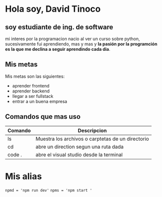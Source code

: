 # Hola soy, David Tinoco

## soy estudiante de ing. de software 
mi interes por la programacion nacio al ver un curso sobre python, sucesivamente fui aprendiendo, mas y mas  y **la pasión por la programción es la que me declina a seguir aprendindo cada dia**.
 
## Mis metas

 Mis metas son las siguientes:
* aprender frontend 
* aprender backend
* llegar a ser fullstack
* entrar a un buena empresa

## Comandos que mas uso

| Comando | Descripcion |
|----------|----------|
| ls       | Muestra los archivos o carptetas de un directorio   |
| cd       | abre un direction segun una ruta dada   | 
| code .   | abre el visual studio desde la terminal | 


# Mis alias 

```npmd = 'npm run dev'```
```npms = 'npm start '```
